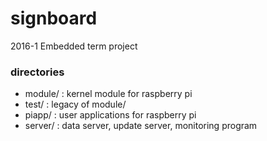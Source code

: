 # signboard
2016-1 Embedded term project

### directories
- module/ : kernel module for raspberry pi
- test/ : legacy of module/
- piapp/ : user applications for raspberry pi
- server/ : data server, update server, monitoring program
